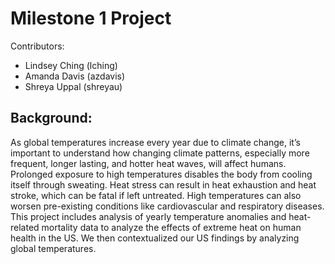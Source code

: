 # Milestone 1 Project

Contributors:
- Lindsey Ching (lching)
- Amanda Davis (azdavis)
- Shreya Uppal (shreyau)

## Background:
As global temperatures increase every year due to climate change, it’s important to understand how changing climate patterns, especially more frequent, longer lasting, and hotter heat waves, will affect humans. Prolonged exposure to high temperatures disables the body from cooling itself through sweating. Heat stress can result in heat exhaustion and heat stroke, which can be fatal if left untreated. High temperatures can also worsen pre-existing conditions like cardiovascular and respiratory diseases. This project includes analysis of yearly temperature anomalies and heat-related mortality data to analyze the effects of extreme heat on human health in the US. We then contextualized our US findings by analyzing global temperatures.
